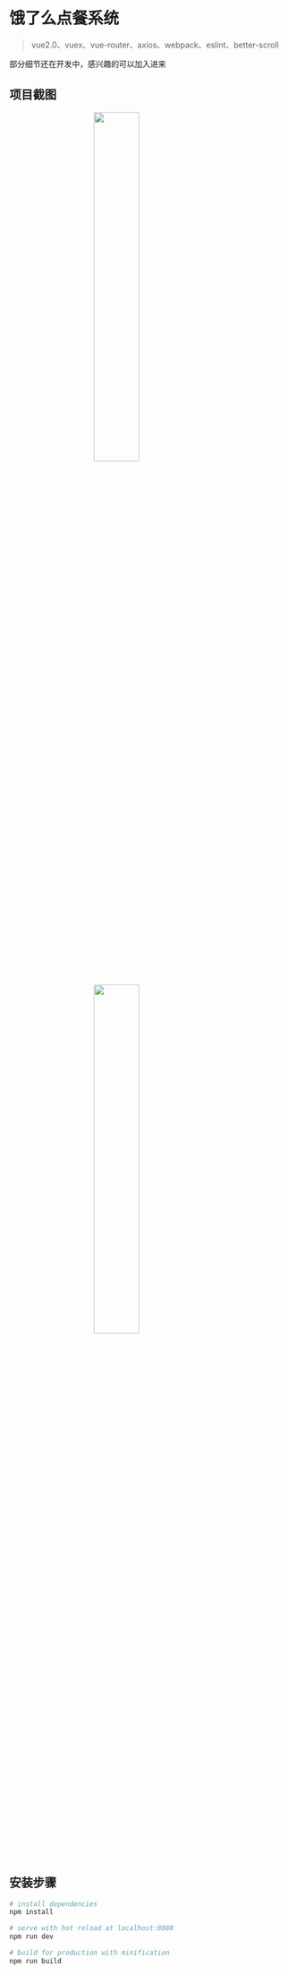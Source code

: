 # 饿了么点餐系统

> vue2.0、vuex、vue-router、axios、webpack、eslint、better-scroll

部分细节还在开发中，感兴趣的可以加入进来

## 项目截图

<img src="https://static.oschina.net/uploads/space/2017/0207/110250_3uWi_2493500.jpeg" width="40%" style="padding-left:30%">

<img src="https://static.oschina.net/uploads/space/2017/0207/110759_xva1_2493500.jpeg" width="40%" style="padding-left:30%">

## 安装步骤

``` bash
# install dependencies
npm install

# serve with hot reload at localhost:8080
npm run dev

# build for production with minification
npm run build
```

